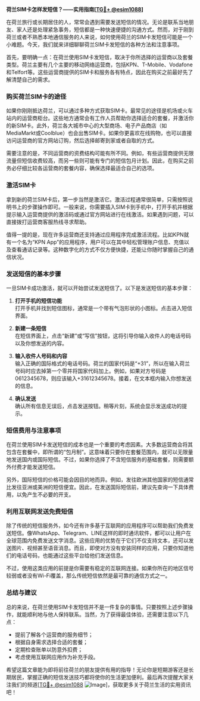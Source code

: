 **荷兰SIM卡怎样发短信？——实用指南[[TG💪+ @esim1088](https://t.me/s/esim1088)]**

在荷兰旅行或长期居住的人，常常会遇到需要发送短信的情况。无论是联系当地朋友、家人还是处理紧急事务，短信都是一种快速便捷的沟通方式。然而，对于刚到荷兰或者不熟悉本地通信服务的人来说，如何使用荷兰的SIM卡发短信可能是一个小难题。今天，我们就来详细聊聊荷兰SIM卡发短信的各种方法和注意事项。

首先，要明确一点：在荷兰使用SIM卡发短信，取决于你所选择的运营商以及套餐类型。荷兰主要有几个主要的移动网络运营商，包括KPN、T-Mobile、Vodafone和Telfort等。这些运营商提供的SIM卡和服务各有特点，因此在购买之前最好先了解清楚自己的需求。

### **购买荷兰SIM卡的途径**

如果你刚刚抵达荷兰，可以通过多种方式获取SIM卡。最常见的途径是机场或火车站内的运营商柜台。这些地方通常会有工作人员帮助你选择适合的套餐，并激活你的新SIM卡。此外，荷兰各大城市中心的大型商场、电子产品商店（如MediaMarkt或Coolblue）也会出售SIM卡。如果你更喜欢在线购物，也可以直接访问运营商的官方网站订购，然后选择邮寄到家或者自取的方式。

需要注意的是，不同运营商的资费结构可能有所不同。例如，有些运营商提供无限流量但短信收费较高，而另一些则可能有专门的短信包月计划。因此，在购买之前务必仔细比较各运营商的套餐内容，确保选择最适合自己的选项。

### **激活SIM卡**

拿到新的荷兰SIM卡后，第一步当然是激活它。激活过程通常很简单，只需按照说明书上的步骤操作即可。一般来说，你需要插入SIM卡到手机中，打开手机并根据提示输入运营商提供的激活码或通过官方网站进行在线激活。如果遇到问题，可以直接拨打运营商客服热线寻求帮助。

值得一提的是，现在许多运营商还支持通过应用程序完成激活流程。比如KPN就有一个名为“KPN App”的应用程序，用户可以在其中轻松管理账户信息、充值以及查看通话记录等。这种数字化的方式不仅方便快捷，还能让你随时掌握自己的通信状况。

### **发送短信的基本步骤**

一旦SIM卡成功激活，就可以开始尝试发送短信了。以下是发送短信的基本步骤：

1. **打开手机的短信功能**  
   打开手机并找到短信图标，通常是一个带有气泡形状的小图标。点击进入短信界面。

2. **新建一条短信**  
   在短信界面上，点击“新建”或“写信”按钮，这将引导你输入收件人的电话号码以及你想发送的内容。

3. **输入收件人号码和内容**  
   输入正确的国际格式的电话号码。荷兰的国家代码是“+31”，所以在输入荷兰号码时应去掉第一个零并将国家代码加上。例如，如果对方号码是0612345678，则应该输入+31612345678。接着，在文本框内输入你想发送的信息。

4. **确认发送**  
   确认所有信息无误后，点击发送按钮。稍等片刻，系统会显示发送成功的提示。

### **短信费用与注意事项**

在荷兰使用SIM卡发送短信的成本也是一个重要的考虑因素。大多数运营商会将其包含在套餐中，即所谓的“包月制”。这意味着只要你在套餐范围内，就可以无限量地发送国内或国际短信。不过，如果你选择了不含短信服务的基础套餐，则需要额外付费才能发送短信。

另外，国际短信的价格可能会因目的地而异。例如，发往欧洲其他国家的短信通常比发往亚洲或美洲的短信便宜。因此，在发送国际短信前，建议先查询一下具体费用，以免产生不必要的开支。

### **利用互联网发送免费短信**

除了传统的短信服务外，如今还有许多基于互联网的应用程序可以帮助我们免费发送短信。像WhatsApp、Telegram、LINE这样的即时通讯软件，都可以让用户在全球范围内免费发送文字消息。这些应用的优势在于它们不仅支持文本，还可以发送图片、视频甚至语音消息。而且，即使对方没有安装同样的应用，只要你知道他们的电话号码，也能通过这些平台给他们发送信息。

不过，使用这类应用的前提是你需要有稳定的互联网连接。如果你所在的地区信号较弱或者没有Wi-Fi覆盖，那么传统短信依然是最可靠的通信方式之一。

### **总结与建议**

总的来说，在荷兰使用SIM卡发短信并不是一件复杂的事情。只要按照上述步骤操作，就能顺利地与他人保持联系。当然，为了获得最佳体验，还需要注意以下几点：

- 提前了解各个运营商的服务细节；
- 根据自身需求选择合适的套餐；
- 定期检查账单以防意外扣费；
- 考虑使用互联网应用作为补充手段。

希望这篇文章能为即将前往荷兰的朋友提供有用的指导！无论你是短期游客还是长期居民，掌握正确的短信发送技巧都将使你的生活更加便利。最后再次提醒大家关注我们的频道[[TG💪+ @esim1088](https://t.me/s/esim1088) ![Image](https://i.postimg.cc/4NQfJmqS/Snipaste-2025-05-13-00-14-12.png)]，获取更多关于荷兰生活的实用资讯吧！